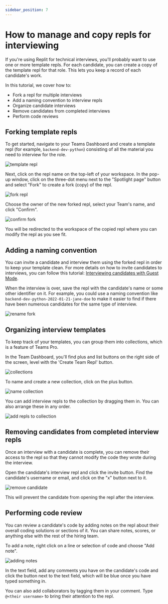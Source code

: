 ```yaml
---
sidebar_position: 7
---
```


# How to manage and copy repls for interviewing

If you're using Replit for technical interviews, you'll probably want to use one or more template repls. For each candidate, you can create a copy of the template repl for that role. This lets you keep a record of each candidate's work.

In this tutorial, we cover how to:

- Fork a repl for multiple interviews
- Add a naming convention to interview repls
- Organize candidate interviews
- Remove candidates from completed interviews
- Perform code reviews

## Forking template repls

To get started, navigate to your Teams Dashboard and create a template repl (for example, `backend-dev-python`) consisting of all the material you need to interview for the role.

![template repl](https://docimg.replit.com/images/teamsPro/copying-repls-interviewing/template.png)

Next, click on the repl name on the top-left of your workspace. In the pop-up window, click on the three-dot menu next to the "Spotlight page" button and select "Fork" to create a fork (copy) of the repl.

![fork repl](https://docimg.replit.com/images/teamsPro/copying-repls-interviewing/fork.png)

Choose the owner of the new forked repl, select your Team's name, and click "Confirm".

![confirm fork](https://docimg.replit.com/images/teamsPro/copying-repls-interviewing/create-fork.png)

You will be redirected to the workspace of the copied repl where you can modify the repl as you see fit.

## Adding a naming convention

You can invite a candidate and interview them using the forked repl in order to keep your template clean. For more details on how to invite candidates to interviews, you can follow this tutorial: [Interviewing candidates with Guest Mode](/teams-pro/interviewing-candidates).

When the interview is over, save the repl with the candidate's name or some other identifier on it. For example, you could use a naming convention like `backend-dev-python-2022-01-21-jane-doe` to make it easier to find if there have been numerous candidates for the same type of interview.

![rename fork](https://docimg.replit.com/images/teamsPro/copying-repls-interviewing/rename-repl.png)

## Organizing interview templates

To keep track of your templates, you can group them into collections, which is a feature of Teams Pro.

In the Team Dashboard, you'll find plus and list buttons on the right side of the screen, level with the 'Create Team Repl' button.

![collections](https://docimg.replit.com/images/teamsPro/copying-repls-interviewing/collections.png)

To name and create a new collection, click on the plus button.

![name collection](https://docimg.replit.com/images/teamsPro/copying-repls-interviewing/new-collection.png)

You can add interview repls to the collection by dragging them in. You can also arrange these in any order.

![add repls to collection](https://docimg.replit.com/images/teamsPro/copying-repls-interviewing/interview-collection.png)

## Removing candidates from completed interview repls

Once an interview with a candidate is complete, you can remove their access to the repl so that they cannot modify the code they wrote during the interview.

Open the candidate's interview repl and click the invite button. Find the candidate's username or email, and click on the "x" button next to it.

![remove candidate](https://docimg.replit.com/images/teamsPro/copying-repls-interviewing/remove-candidates.png)

This will prevent the candidate from opening the repl after the interview.

## Performing code review

You can review a candidate's code by adding notes on the repl about their overall coding solutions or sections of it. You can share notes, scores, or anything else with the rest of the hiring team.

To add a note, right click on a line or selection of code and choose "Add note".

![adding notes](https://docimg.replit.com/images/teamsPro/copying-repls-interviewing/add-notes.png)

In the text field, add any comments you have on the candidate's code and click the button next to the text field, which will be blue once you have typed something in.

You can also add collaborators by tagging them in your comment. Type `@<their username>` to bring their attention to the repl.
